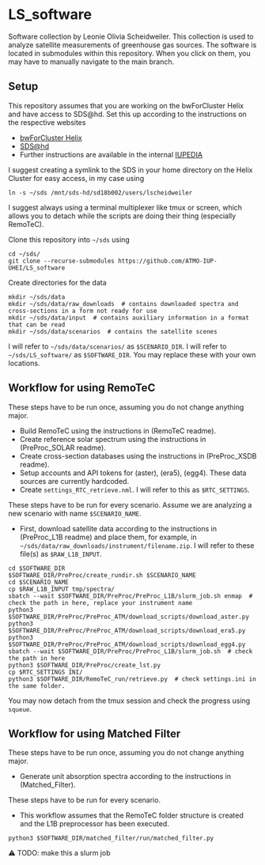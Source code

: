 # LS_software
Software collection by Leonie Olivia Scheidweiler.
This collection is used to analyze satellite measurements of greenhouse gas sources.
The software is located in submodules within this repository.
When you click on them, you may have to manually navigate to the main branch.

## Setup
This repository assumes that you are working on the bwForCluster Helix and have access to SDS@hd.
Set this up according to the instructions on the respective websites
- [bwForCluster Helix](https://wiki.bwhpc.de/e/Helix/Getting_Started)
- [SDS@hd](https://sds-hd.urz.uni-heidelberg.de/management/index.php)
- Further instructions are available in the internal [IUPEDIA](https://iupedia.iup.uni-heidelberg.de:49200/index.php/BwForCluster_HELIX)

I suggest creating a symlink to the SDS in your home directory on the Helix Cluster for easy access, in my case using
```
ln -s ~/sds /mnt/sds-hd/sd18b002/users/lscheidweiler
```

I suggest always using a terminal multiplexer like tmux or screen, which allows you to detach while the scripts are doing their thing (especially RemoTeC).

Clone this repository into `~/sds` using
```
cd ~/sds/
git clone --recurse-submodules https://github.com/ATMO-IUP-UHEI/LS_software
```

Create directories for the data
```
mkdir ~/sds/data
mkdir ~/sds/data/raw_downloads  # contains downloaded spectra and cross-sections in a form not ready for use
mkdir ~/sds/data/input  # contains auxiliary information in a format that can be read
mkdir ~/sds/data/scenarios  # contains the satellite scenes
```

I will refer to `~/sds/data/scenarios/` as `$SCENARIO_DIR`.
I will refer to `~/sds/LS_software/` as `$SOFTWARE_DIR`.
You may replace these with your own locations.

## Workflow for using RemoTeC
These steps have to be run once, assuming you do not change anything major.
- Build RemoTeC using the instructions in (RemoTeC readme).
- Create reference solar spectrum using the instructions in (PreProc_SOLAR readme).
- Create cross-section databases using the instructions in (PreProc_XSDB readme).
- Setup accounts and API tokens for (aster), (era5), (egg4). These data sources are currently hardcoded.
- Create `settings_RTC_retrieve.nml`. I will refer to this as `$RTC_SETTINGS`.

These steps have to be run for every scenario.
Assume we are analyzing a new scenario with name `$SCENARIO_NAME`.
- First, download satellite data according to the instructions in (PreProc_L1B readme) and place them, for example, in `~/sds/data/raw_downloads/instrument/filename.zip`. I will refer to these file(s) as `$RAW_L1B_INPUT`.
```
cd $SOFTWARE_DIR
$SOFTWARE_DIR/PreProc/create_rundir.sh $SCENARIO_NAME
cd $SCENARIO_NAME
cp $RAW_L1B_INPUT tmp/spectra/
sbatch --wait $SOFTWARE_DIR/PreProc/PreProc_L1B/slurm_job.sh enmap  # check the path in here, replace your instrument name
python3 $SOFTWARE_DIR/PreProc/PreProc_ATM/download_scripts/download_aster.py
python3 $SOFTWARE_DIR/PreProc/PreProc_ATM/download_scripts/download_era5.py
python3 $SOFTWARE_DIR/PreProc/PreProc_ATM/download_scripts/download_egg4.py
sbatch --wait $SOFTWARE_DIR/PreProc/PreProc_L1B/slurm_job.sh  # check the path in here
python3 $SOFTWARE_DIR/PreProc/create_lst.py
cp $RTC_SETTINGS INI/
python3 $SOFTWARE_DIR/RemoTeC_run/retrieve.py  # check settings.ini in the same folder.
```
You may now detach from the tmux session and check the progress using `squeue`.

## Workflow for using Matched Filter
These steps have to be run once, assuming you do not change anything major.
- Generate unit absorption spectra according to the instructions in (Matched_Filter).

These steps have to be run for every scenario.
- This workflow assumes that the RemoTeC folder structure is created and the L1B preprocessor has been executed.
```
python3 $SOFTWARE_DIR/matched_filter/run/matched_filter.py
```

⚠️ TODO: make this a slurm job
